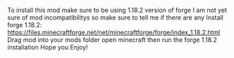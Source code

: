 To install this mod make sure to be using 1.18.2 version of forge
I am not yet sure of mod incompatibilitys so make sure to tell me if there are any
Install forge 1.18.2: https://files.minecraftforge.net/net/minecraftforge/forge/index_1.18.2.html
Drag mod into your mods folder
open minecraft then run the forge 1.18.2 installation
Hope you Enjoy!
